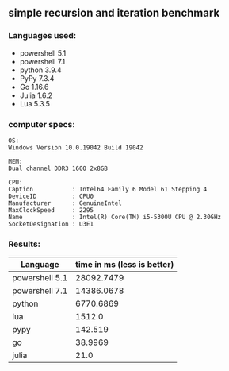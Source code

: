 ## simple recursion and iteration benchmark

### Languages used:
- powershell 5.1
- powershell 7.1
- python 3.9.4
- PyPy 7.3.4
- Go 1.16.6
- Julia 1.6.2
- Lua 5.3.5

### computer specs:
```
OS:
Windows Version	10.0.19042 Build 19042

MEM:
Dual channel DDR3 1600 2x8GB

CPU:
Caption           : Intel64 Family 6 Model 61 Stepping 4
DeviceID          : CPU0
Manufacturer      : GenuineIntel
MaxClockSpeed     : 2295
Name              : Intel(R) Core(TM) i5-5300U CPU @ 2.30GHz
SocketDesignation : U3E1
```
### Results:
Language | time in ms (less is better)
--- | --- |
powershell 5.1 | 28092.7479
powershell 7.1 | 14386.0678
python | 6770.6869
lua | 1512.0
pypy | 142.519
go | 38.9969
julia | 21.0